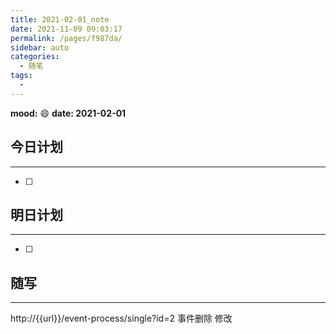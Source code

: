 ```yaml
---
title: 2021-02-01_note
date: 2021-11-09 09:03:17
permalink: /pages/f987da/
sidebar: auto
categories:
  - 随笔
tags:
  - 
---
```

**mood:** :smile:  																		**date: 2021-02-01**  
## 今日计划  
------
- [ ]  
## 明日计划  
------
- [ ]  
## 随写 
------

http://{{url}}/event-process/single?id=2  事件删除 修改